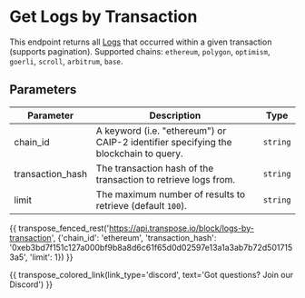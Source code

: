 # Get Logs by Transaction

This endpoint returns all [Logs](../models/log_model.md) that occurred within a given transaction (supports pagination). Supported chains: `ethereum`, `polygon`, `optimism`, `goerli`, `scroll`, `arbitrum`, `base`.

## Parameters
| Parameter | Description | Type |
| -------- | ---------- | --- |
| chain_id | A keyword (i.e. "ethereum") or CAIP-2 identifier specifying the blockchain to query. | `string` |
| transaction_hash | The transaction hash of the transaction to retrieve logs from. | `string` |
| limit | The maximum number of results to retrieve (default `100`). | `string` |

{{ transpose_fenced_rest('https://api.transpose.io/block/logs-by-transaction', {'chain_id': 'ethereum', 'transaction_hash': '0xeb3bd7f151c127a000bf9b8a8d6c61f65d0d02597e13a1a3ab7b72d5017153a5', 'limit': 1}) }}

{{ transpose_colored_link(link_type='discord', text='Got questions?  Join our Discord') }}
